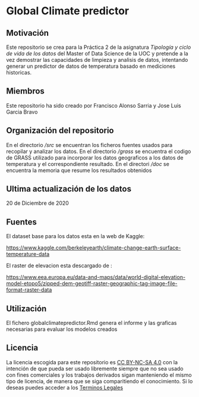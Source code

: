 # Global Climate predictor
## Motivación
Este repositorio se crea para la Práctica 2 de la asignatura _Tipología y ciclo de vida de los datos_ del Master of Data Science de la UOC y pretende a la vez demostrar las capacidades de limpieza y analisis de datos, intentando generar un predictor de datos de temperatura basado en mediciones historicas.
## Miembros
Este repositorio ha sido creado por Francisco Alonso Sarria y Jose Luis Garcia Bravo
## Organización del repositorio
En el directorio _/src_ se encuentran los ficheros fuentes usados para recopilar y analizar los datos.
En el directorio _/grass_ se encuentra el codigo de GRASS utilizado para incorporar los datos geograficos a los datos de temperatura y el correspondiente resultado.
En el directori _/doc_ se encuentra la memoria que resume los resultados obtenidos

## Ultima actualización de los datos
20 de Diciembre de 2020

## Fuentes
El dataset base para los datos esta en la web de Kaggle:

https://www.kaggle.com/berkeleyearth/climate-change-earth-surface-temperature-data

El raster de elevacion esta descargado de :

https://www.eea.europa.eu/data-and-maps/data/world-digital-elevation-model-etopo5/zipped-dem-geotiff-raster-geographic-tag-image-file-format-raster-data

## Utilización
El fichero globalclimatepredictor.Rmd genera el informe y las graficas necesarias para evaluar los modelos creados
## Licencia
La licencia escogida para este repositorio es [CC BY-NC-SA 4.0](https://creativecommons.org/licenses/by-nc-sa/4.0/) con la intención de que pueda ser usado libremente siempre que no sea usado con fines comerciales y los trabajos derivados sigan manteniendo el mismo tipo de licencia, de manera que se siga comparitiendo el conocimiento.
Si lo deseas puedes acceder a los [Terminos Legales](https://creativecommons.org/licenses/by-nc-sa/4.0/legalcode.es)
